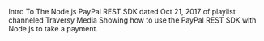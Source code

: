 Intro To The Node.js PayPal REST SDK dated Oct 21, 2017 of playlist channeled Traversy Media
Showing how to use the PayPal REST SDK with Node.js to take a payment.
